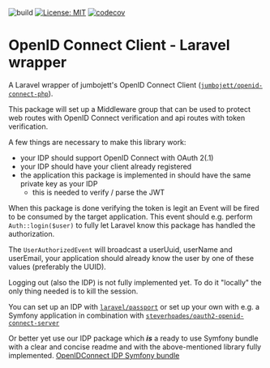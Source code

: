 ![build](https://github.com/coddin-web/oidc-client-laravel-wrapper/actions/workflows/main.yml/badge.svg?event=push)
[![License: MIT](https://img.shields.io/badge/License-MIT-yellow.svg)](https://opensource.org/licenses/MIT)
[![codecov](https://codecov.io/gh/coddin-web/oidc-client-laravel-wrapper/branch/main/graph/badge.svg?token=U5NCUCX0LH)](https://codecov.io/gh/coddin-web/oidc-client-laravel-wrapper)

# OpenID Connect Client - Laravel wrapper
A Laravel wrapper of jumbojett's OpenID Connect Client ([`jumbojett/openid-connect-php`][1]).

This package will set up a Middleware group that can be used to protect web routes with OpenID Connect
verification and api routes with token verification.

A few things are necessary to make this library work:
- your IDP should support OpenID Connect with OAuth 2(.1) 
- your IDP should have your client already registered
- the application this package is implemented in should have the same private key as your IDP
  - this is needed to verify / parse the JWT

When this package is done verifying the token is legit an Event will be fired to be consumed by the target application.
This event should e.g. perform `Auth::login($user)` to fully let Laravel know this package has handled the authorization.

The `UserAuthorizedEvent` will broadcast a userUuid, userName and userEmail, your application should already know the user by one of these values (preferably the UUID).

Logging out (also the IDP) is not fully implemented yet.
To do it "locally" the only thing needed is to kill the session.

You can set up an IDP with [`laravel/passport`][2] or set up your own with e.g. a Symfony application in combination with 
[`steverhoades/oauth2-openid-connect-server`][3]

Or better yet use our IDP package which ***is*** a ready to use Symfony bundle with a clear and concise readme and with the above-mentioned library fully implemented.
[OpenIDConnect IDP Symfony bundle](https://github.com/coddin-web/idp-openid-connect-bundle)

[1]: https://github.com/jumbojett/OpenID-Connect-PHP
[2]: https://laravel.com/docs/9.x/passport
[3]: https://github.com/steverhoades/oauth2-openid-connect-server
